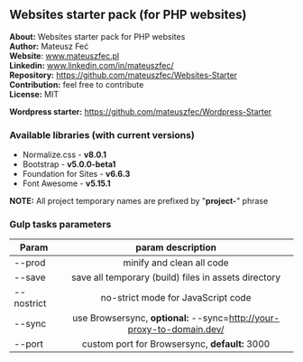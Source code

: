 ## Websites starter pack (for PHP websites) 

**About:** Websites starter pack for PHP websites  
**Author:** Mateusz Feć  
**Website**: www.mateuszfec.pl  
**Linkedin:** www.linkedin.com/in/mateuszfec/  
**Repository:** https://github.com/mateuszfec/Websites-Starter  
**Contribution:** feel free to contribute  
**License:** MIT

**Wordpress starter:** https://github.com/mateuszfec/Wordpress-Starter 

### Available libraries (with current versions)

* Normalize.css - **v8.0.1**
* Bootstrap - **v5.0.0-beta1**
* Foundation for Sites - **v6.6.3**
* Font Awesome - **v5.15.1**

**NOTE:** All project temporary names are prefixed by "**project-**" phrase

### Gulp tasks parameters

| Param       | param description                                                                  |
| ----------- |:----------------------------------------------------------------------------------:|
| --prod      | minify and clean all code                                                          |
| --save      | save all temporary (build) files in assets directory                               |
| --nostrict  | no-strict mode for JavaScript code                                                 |
| --sync      | use Browsersync, **optional:** --sync=http://your-proxy-to-domain.dev/             |
| --port      | custom port for Browsersync, **default:** 3000                                     |
